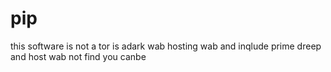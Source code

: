 # pip
this software is not a tor is adark wab hosting wab and inqlude prime dreep and host wab not find you canbe 
